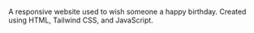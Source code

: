 A responsive website used to wish someone a happy birthday. Created using HTML, Tailwind CSS, and JavaScript.
